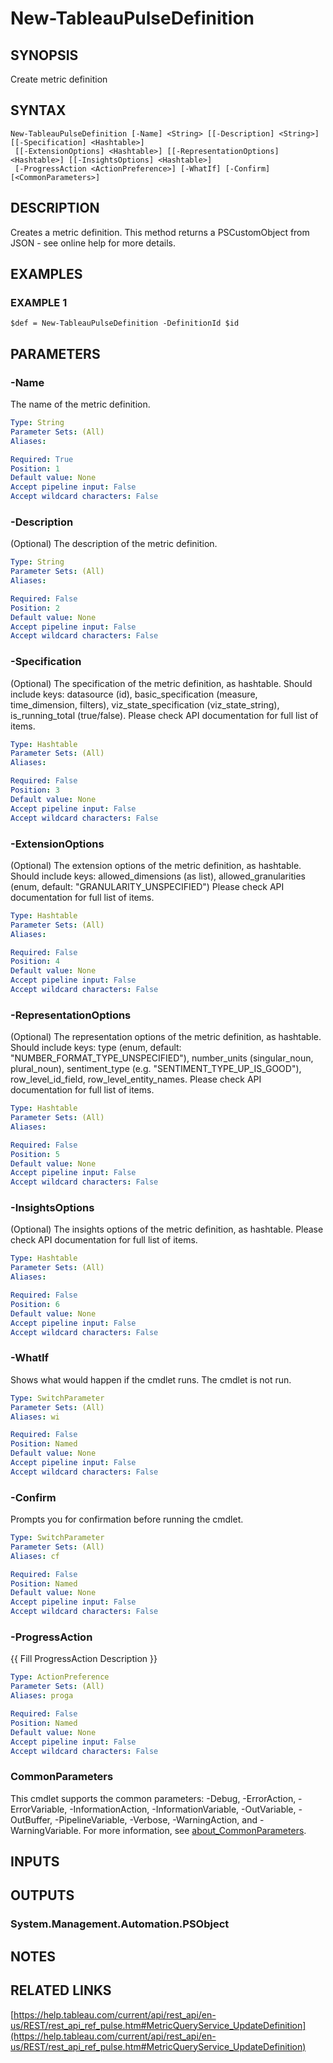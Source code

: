 # New-TableauPulseDefinition

## SYNOPSIS
Create metric definition

## SYNTAX

```
New-TableauPulseDefinition [-Name] <String> [[-Description] <String>] [[-Specification] <Hashtable>]
 [[-ExtensionOptions] <Hashtable>] [[-RepresentationOptions] <Hashtable>] [[-InsightsOptions] <Hashtable>]
 [-ProgressAction <ActionPreference>] [-WhatIf] [-Confirm] [<CommonParameters>]
```

## DESCRIPTION
Creates a metric definition.
This method returns a PSCustomObject from JSON - see online help for more details.

## EXAMPLES

### EXAMPLE 1
```
$def = New-TableauPulseDefinition -DefinitionId $id
```

## PARAMETERS

### -Name
The name of the metric definition.

```yaml
Type: String
Parameter Sets: (All)
Aliases:

Required: True
Position: 1
Default value: None
Accept pipeline input: False
Accept wildcard characters: False
```

### -Description
(Optional) The description of the metric definition.

```yaml
Type: String
Parameter Sets: (All)
Aliases:

Required: False
Position: 2
Default value: None
Accept pipeline input: False
Accept wildcard characters: False
```

### -Specification
(Optional) The specification of the metric definition, as hashtable.
Should include keys: datasource (id), basic_specification (measure, time_dimension, filters), viz_state_specification (viz_state_string),
is_running_total (true/false).
Please check API documentation for full list of items.

```yaml
Type: Hashtable
Parameter Sets: (All)
Aliases:

Required: False
Position: 3
Default value: None
Accept pipeline input: False
Accept wildcard characters: False
```

### -ExtensionOptions
(Optional) The extension options of the metric definition, as hashtable.
Should include keys: allowed_dimensions (as list), allowed_granularities (enum, default: "GRANULARITY_UNSPECIFIED")
Please check API documentation for full list of items.

```yaml
Type: Hashtable
Parameter Sets: (All)
Aliases:

Required: False
Position: 4
Default value: None
Accept pipeline input: False
Accept wildcard characters: False
```

### -RepresentationOptions
(Optional) The representation options of the metric definition, as hashtable.
Should include keys: type (enum, default: "NUMBER_FORMAT_TYPE_UNSPECIFIED"), number_units (singular_noun, plural_noun),
sentiment_type (e.g.
"SENTIMENT_TYPE_UP_IS_GOOD"), row_level_id_field, row_level_entity_names.
Please check API documentation for full list of items.

```yaml
Type: Hashtable
Parameter Sets: (All)
Aliases:

Required: False
Position: 5
Default value: None
Accept pipeline input: False
Accept wildcard characters: False
```

### -InsightsOptions
(Optional) The insights options of the metric definition, as hashtable.
Please check API documentation for full list of items.

```yaml
Type: Hashtable
Parameter Sets: (All)
Aliases:

Required: False
Position: 6
Default value: None
Accept pipeline input: False
Accept wildcard characters: False
```

### -WhatIf
Shows what would happen if the cmdlet runs.
The cmdlet is not run.

```yaml
Type: SwitchParameter
Parameter Sets: (All)
Aliases: wi

Required: False
Position: Named
Default value: None
Accept pipeline input: False
Accept wildcard characters: False
```

### -Confirm
Prompts you for confirmation before running the cmdlet.

```yaml
Type: SwitchParameter
Parameter Sets: (All)
Aliases: cf

Required: False
Position: Named
Default value: None
Accept pipeline input: False
Accept wildcard characters: False
```

### -ProgressAction
{{ Fill ProgressAction Description }}

```yaml
Type: ActionPreference
Parameter Sets: (All)
Aliases: proga

Required: False
Position: Named
Default value: None
Accept pipeline input: False
Accept wildcard characters: False
```

### CommonParameters
This cmdlet supports the common parameters: -Debug, -ErrorAction, -ErrorVariable, -InformationAction, -InformationVariable, -OutVariable, -OutBuffer, -PipelineVariable, -Verbose, -WarningAction, and -WarningVariable. For more information, see [about_CommonParameters](http://go.microsoft.com/fwlink/?LinkID=113216).

## INPUTS

## OUTPUTS

### System.Management.Automation.PSObject
## NOTES

## RELATED LINKS

[https://help.tableau.com/current/api/rest_api/en-us/REST/rest_api_ref_pulse.htm#MetricQueryService_UpdateDefinition](https://help.tableau.com/current/api/rest_api/en-us/REST/rest_api_ref_pulse.htm#MetricQueryService_UpdateDefinition)

